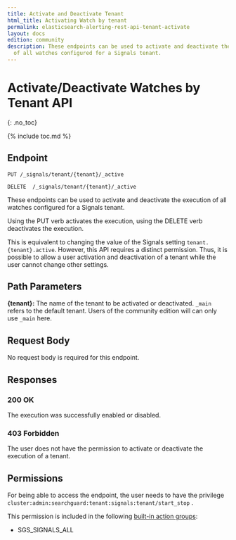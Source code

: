 ```yaml
---
title: Activate and Deactivate Tenant
html_title: Activating Watch by tenant
permalink: elasticsearch-alerting-rest-api-tenant-activate
layout: docs
edition: community
description: These endpoints can be used to activate and deactivate the execution
  of all watches configured for a Signals tenant.
---
```

<!--- Copyright 2022 floragunn GmbH -->

# Activate/Deactivate Watches by Tenant API
{: .no_toc}

{% include toc.md %}


## Endpoint

```
PUT /_signals/tenant/{tenant}/_active
```

```
DELETE  /_signals/tenant/{tenant}/_active
```

These endpoints can be used to activate and deactivate the execution of all watches configured for a Signals tenant.

Using the PUT verb activates the execution, using the DELETE verb deactivates the execution.

This is equivalent to changing the value of the Signals setting `tenant.{tenant}.active`. However, this API requires a distinct permission. Thus, it is possible to allow a user activation and deactivation of a tenant while the user cannot change other settings.

## Path Parameters

**{tenant}:** The name of the tenant to be activated or deactivated. `_main` refers to the default tenant. Users of the community edition will can only use `_main` here.

## Request Body

No request body is required for this endpoint.

## Responses

### 200 OK

The execution was successfully enabled or disabled.

### 403 Forbidden

The user does not have the permission to activate or deactivate the execution of a tenant. 

## Permissions

For being able to access the endpoint, the user needs to have the privilege `cluster:admin:searchguard:tenant:signals:tenant/start_stop` .

This permission is included in the following [built-in action groups](security_permissions.md):

* SGS\_SIGNALS\_ALL
